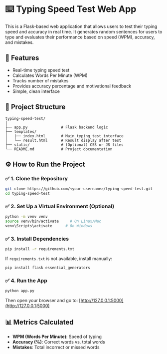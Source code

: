 # ⌨️ Typing Speed Test Web App

This is a Flask-based web application that allows users to test their typing speed and accuracy in real time. It generates random sentences for users to type and evaluates their performance based on speed (WPM), accuracy, and mistakes.

## 🚀 Features

- Real-time typing speed test
- Calculates Words Per Minute (WPM)
- Tracks number of mistakes
- Provides accuracy percentage and motivational feedback
- Simple, clean interface

## 📁 Project Structure

```
typing-speed-test/
│
├── app.py               # Flask backend logic
├── templates/
│   ├── index.html       # Main typing test interface
│   └── result.html      # Result display after test
├── static/              # (Optional) CSS or JS files
└── README.md            # Project documentation
```

## ⚙️ How to Run the Project

### ✅ 1. Clone the Repository

```bash
git clone https://github.com/<your-username>/typing-speed-test.git
cd typing-speed-test
```

### ✅ 2. Set Up a Virtual Environment (Optional)

```bash
python -m venv venv
source venv/bin/activate     # On Linux/Mac
venv\Scripts\activate      # On Windows
```

### ✅ 3. Install Dependencies

```bash
pip install -r requirements.txt
```

If `requirements.txt` is not available, install manually:

```bash
pip install flask essential_generators
```

### ✅ 4. Run the App

```bash
python app.py
```

Then open your browser and go to: [http://127.0.0.1:5000](http://127.0.0.1:5000)

## 📊 Metrics Calculated

- **WPM (Words Per Minute)**: Speed of typing
- **Accuracy (%)**: Correct words vs. total words
- **Mistakes**: Total incorrect or missed words
